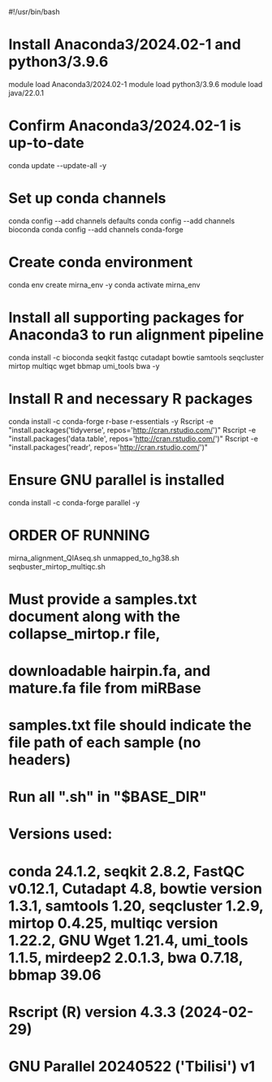 #!/usr/bin/bash

# Install Anaconda3/2024.02-1 and python3/3.9.6
module load Anaconda3/2024.02-1
module load python3/3.9.6
module load java/22.0.1

# Confirm Anaconda3/2024.02-1 is up-to-date
conda update --update-all -y

# Set up conda channels
conda config --add channels defaults
conda config --add channels bioconda
conda config --add channels conda-forge

# Create conda environment
conda env create mirna_env -y
conda activate mirna_env

# Install all supporting packages for Anaconda3 to run alignment pipeline
conda install -c bioconda seqkit fastqc cutadapt bowtie samtools seqcluster mirtop multiqc wget bbmap umi_tools bwa -y

# Install R and necessary R packages
conda install -c conda-forge r-base r-essentials -y
Rscript -e "install.packages('tidyverse', repos='http://cran.rstudio.com/')"
Rscript -e "install.packages('data.table', repos='http://cran.rstudio.com/')"
Rscript -e "install.packages('readr', repos='http://cran.rstudio.com/')"

# Ensure GNU parallel is installed
conda install -c conda-forge parallel -y 

# ORDER OF RUNNING
mirna_alignment_QIAseq.sh
unmapped_to_hg38.sh
seqbuster_mirtop_multiqc.sh

# Must provide a samples.txt document along with the collapse_mirtop.r file, 
# downloadable hairpin.fa, and mature.fa file from miRBase
# samples.txt file should indicate the file path of each sample (no headers)
# Run all ".sh" in "$BASE_DIR"

# Versions used:
# conda 24.1.2, seqkit 2.8.2, FastQC v0.12.1, Cutadapt 4.8, bowtie version 1.3.1, samtools 1.20, seqcluster 1.2.9, mirtop 0.4.25, multiqc version 1.22.2, GNU Wget 1.21.4, umi_tools 1.1.5, mirdeep2 2.0.1.3, bwa 0.7.18, bbmap 39.06
# Rscript (R) version 4.3.3 (2024-02-29)
# GNU Parallel 20240522 ('Tbilisi') v1

